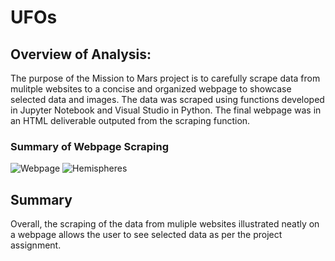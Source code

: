 # UFOs

## Overview of Analysis:
The purpose of the Mission to Mars project is to carefully scrape data from mulitple websites to a concise and organized webpage to showcase selected data and images. The data was scraped using functions developed in Jupyter Notebook and Visual Studio in Python. The final webpage was in an HTML deliverable outputed from the scraping function. 

### Summary of Webpage Scraping
![Webpage](images/Mars_1.PNG)
![Hemispheres](images/Mars_2.PNG)

## Summary
Overall, the scraping of the data from muliple websites illustrated neatly on a webpage allows the user to see selected data as per the project assignment. 
